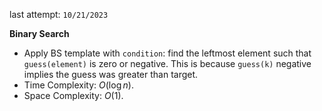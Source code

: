 last attempt: `10/21/2023`

**Binary Search**
- Apply BS template with `condition`: find the leftmost element such that `guess(element)` is zero or negative. This is because `guess(k)` negative implies the guess was greater than target. 
- Time Complexity: $O(\log n)$. 
- Space Complexity: $O(1)$. 